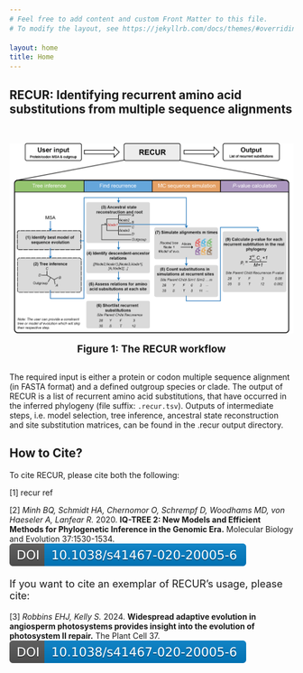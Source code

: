 ```yaml
---
# Feel free to add content and custom Front Matter to this file.
# To modify the layout, see https://jekyllrb.com/docs/themes/#overriding-theme-defaults

layout: home
title: Home
---
```


<!-- ## Home -->


## RECUR: Identifying recurrent amino acid substitutions from multiple sequence alignments
<br>

![RECUR method workflow](./assets/images/RECUR_workflow_figure.png)

<div align="center" style="font-size: 18px; font-weight: bold;">
  Figure 1: The RECUR workflow
</div>
<br>



The required input is either a protein or codon multiple sequence alignment (in FASTA format) and a defined outgroup species or clade. The output of RECUR is a list of recurrent amino acid substitutions, that have occurred in the inferred phylogeny (file suffix: `.recur.tsv`). Outputs of intermediate steps, i.e. model selection, tree inference, ancestral state reconstruction and site substitution matrices, can be found in the .recur output directory.


## How to Cite?


To cite RECUR, please cite both the following:

[1] recur ref
 
[2] *Minh BQ, Schmidt HA, Chernomor O, Schrempf D, Woodhams MD, von Haeseler A, Lanfear R.* 2020. **IQ-TREE 2: New Models and Efficient Methods for Phylogenetic Inference in the Genomic Era.** Molecular Biology and Evolution 37:1530-1534. [![DOI:10.1093/molbev/msaa015](https://raw.githubusercontent.com/OrthoFinder/RECUR/main/docs/images/doi-badge.svg)](https://doi.org/10.1093/molbev/msaa015)


<p style="font-size: 18px;">
  If you want to cite an exemplar of RECUR’s usage, please cite:
</p>


[3] *Robbins EHJ, Kelly S.* 2024. **Widespread adaptive evolution in angiosperm photosystems provides insight into the evolution of photosystem II repair.** The Plant Cell 37. [![ DOI: 10.1093/plcell/koae281](https://raw.githubusercontent.com/OrthoFinder/RECUR/main/docs/images/doi-badge.svg)](https://doi.org/10.1093/plcell/koae281)

